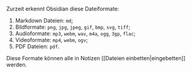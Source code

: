 Zurzeit erkennt Obsidian diese Dateiformate:

1. Markdown Dateien: `md`;
2. Bildformate: `png`, `jpg`, `jpeg`, `gif`, `bmp`, `svg`, `tiff`;
3. Audioformate: `mp3`, `webm`, `wav`, `m4a`, `ogg`, `3gp`, `flac`;
4. Videoformate: `mp4`, `webm`, `ogv`;
5. PDF Dateien: `pdf`.

Diese Formate können alle in Notizen [[Dateien einbetten|eingebetten]] werden.